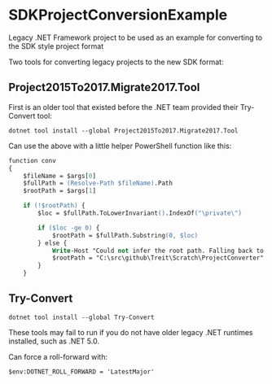 # SDKProjectConversionExample
Legacy .NET Framework project to be used as an example for converting to the SDK style project format

Two tools for converting legacy projects to the new SDK format:

## Project2015To2017.Migrate2017.Tool
First is an older tool that existed before the .NET team provided their Try-Convert tool:
```
dotnet tool install --global Project2015To2017.Migrate2017.Tool
```

Can use the above with a little helper PowerShell function like this:

```ps
function conv
{
    $fileName = $args[0]
    $fullPath = (Resolve-Path $fileName).Path
    $rootPath = $args[1]

    if (!$rootPath) {
        $loc = $fullPath.ToLowerInvariant().IndexOf("\private\")

        if ($loc -ge 0) {
            $rootPath = $fullPath.Substring(0, $loc)
        } else {
            Write-Host "Could not infer the root path. Falling back to hard-coded value."
            $rootPath = "C:\src\github\Treit\Scratch\ProjectConverter"
        }
    }

```

## Try-Convert
```
dotnet tool install --global Try-Convert
```

These tools may fail to run if you do not have older legacy .NET runtimes installed, such as .NET 5.0.

Can force a roll-forward with:

```ps
$env:DOTNET_ROLL_FORWARD = 'LatestMajor'
```
